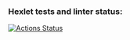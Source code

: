 ### Hexlet tests and linter status:
[![Actions Status](https://github.com/Kema1001/python-project-49/workflows/hexlet-check/badge.svg)](https://github.com/Kema1001/python-project-49/actions)